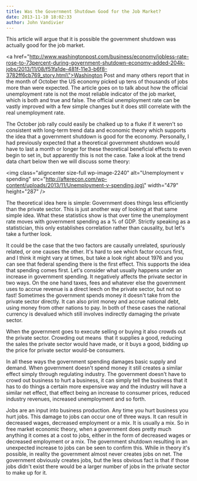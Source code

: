```yaml
---
title: Was the Government Shutdown Good for the Job Market?
date: 2013-11-10 18:02:33
author: John Vandivier
---
```




This article will argue that it is possible the government shutdown was actually good for the job market.

<a href=\"http://www.washingtonpost.com/business/economy/jobless-rate-rose-to-73percent-during-government-shutdown-economy-added-204k-jobs/2013/11/08/f51fa1de-481f-11e3-b6f8-3782ff6cb769_story.html\">Washington Post</a> and many others report that in the month of October the US economy picked up tens of thousands of jobs more than were expected. The article goes on to talk about how the official unemployment rate is not the most reliable indicator of the job market, which is both and true and false. The official unemployment rate can be vastly improved with a few simple changes but it does still correlate with the real unemployment rate.

The October job rally could easily be chalked up to a fluke if it weren't so consistent with long-term trend data and economic theory which supports the idea that a government shutdown is good for the economy. Personally, I had previously expected that a theoretical government shutdown would have to last a month or longer for these theoretical beneficial effects to even begin to set in, but apparently this is not the case. Take a look at the trend data chart below then we will discuss some theory:

<img class=\"aligncenter size-full wp-image-2240\" alt=\"Unemployment v spending\" src=\"http://afterecon.com/wp-content/uploads/2013/11/Unemployment-v-spending.jpg\" width=\"479\" height=\"287\" />

The theoretical idea here is simple: Government does things less efficiently than the private sector. This is just another way of looking at that same simple idea. What these statistics show is that over time the unemployment rate moves with government spending as a % of GDP. Strictly speaking as a statistician, this only establishes correlation rather than causality, but let's take a further look.

It could be the case that the two factors are causally unrelated, spuriously related, or one causes the other. It's hard to see which factor occurs first, and I think it might vary at times, but take a look right about 1976 and you can see that federal spending there is the first effect. This supports the idea that spending comes first. Let's consider what usually happens under an increase in government spending. It negatively affects the private sector in two ways. On the one hand taxes, fees and whatever else the government uses to accrue revenue is a direct leech on the private sector, but not so fast! Sometimes the government spends money it doesn't take from the private sector directly. It can also print money and accrue national debt, using money from other nations to pay. In both of these cases the national currency is devalued which still involves indirectly damaging the private sector.

When the government goes to execute selling or buying it also crowds out the private sector. Crowding out means  that it supplies a good, reducing the sales the private sector would have made, or it buys a good, bidding up the price for private sector would-be consumers.

In all these ways the government spending damages basic supply and demand. When government doesn't spend money it still creates a similar effect simply through regulating industry. The government doesn't have to crowd out business to hurt a business, it can simply tell the business that it has to do things a certain more expensive way and the industry will have a similar net effect, that effect being an increase to consumer prices, reduced industry revenues, increased unemployment and so forth.

Jobs are an input into business production. Any time you hurt business you hurt jobs. This damage to jobs can occur one of three ways. It can result in decreased wages, decreased employment or a mix. It is usually a mix. So in free market economic theory, when a government does pretty much anything it comes at a cost to jobs, either in the form of decreased wages or decreased employment or a mix. The government shutdown resulting in an unexpected increase to jobs can be seen to confirm this. While in theory it's possible, in reality the government almost never creates jobs on net. The government obviously creates jobs, but the less obvious fact is that if those jobs didn't exist there would be a larger number of jobs in the private sector to make up for it.